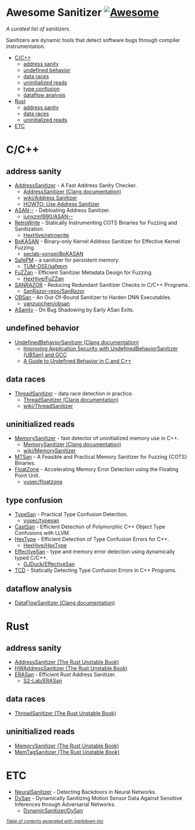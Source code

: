 # Awesome Sanitizer [![Awesome](https://awesome.re/badge.svg)](https://awesome.re)
_A curated list of sanitizers._

Sanitizers are dynamic tools that detect software bugs through compiler instrumentation.

- [C/C++](#c-c--)
  * [address sanity](#address-sanity)
  * [undefined behavior](#undefined-behavior)
  * [data races](#data-races)
  * [uninitialized reads](#uninitialized-reads)
  * [type confusion](#type-confusion)
  * [dataflow analysis](#dataflow-analysis)
- [Rust](#rust)
  * [address sanity](#address-sanity-1)
  * [data races](#data-races-1)
  * [uninitialized reads](#uninitialized-reads-1)
- [ETC](#ETC)

# C/C++
## address sanity
- [AddressSanitizer](https://www.usenix.org/system/files/conference/atc12/atc12-final39.pdf) - A Fast Address Sanity Checker.
  - [AddressSanitizer (Clang documentation)](https://clang.llvm.org/docs/AddressSanitizer.html)
  - [wiki/Address Sanitizer](https://github.com/google/sanitizers/wiki/AddressSanitizer)  
  - [HOWTO: Use Address Sanitizer](https://www.osc.edu/resources/getting_started/howto/howto_use_address_sanitizer)
- [ASAN--](https://www.usenix.org/conference/usenixsecurity22/presentation/zhang-yuchen) - Debloating Address Sanitizer.
  - [junxzm1990/ASAN--](https://github.com/junxzm1990/ASAN--)
- [RetroWrite](https://ieeexplore.ieee.org/abstract/document/9152762) - Statically Instrumenting COTS Binaries for Fuzzing and Sanitization.
  - [HexHive/retrowrite](https://github.com/HexHive/retrowrite) 
- [BoKASAN](https://www.usenix.org/conference/usenixsecurity23/presentation/cho) - Binary-only Kernel Address Sanitizer for Effective Kernel Fuzzing.
  - [seclab-yonsei/BoKASAN](https://github.com/seclab-yonsei/BoKASAN)
- [SafePM](https://dl.acm.org/doi/10.1145/3492321.3519574) -  a sanitizer for persistent memory.
  - [TUM-DSE/safepm](https://github.com/TUM-DSE/safepm)  
- [FuZZan](https://www.usenix.org/conference/atc20/presentation/jeon) - Efficient Sanitizer Metadata Design for Fuzzing.
  - [HexHive/FuZZan](https://github.com/HexHive/FuZZan)
- [SANRAZOR](https://www.usenix.org/conference/osdi21/presentation/zhang) - Reducing Redundant Sanitizer Checks in C/C++ Programs.
  - [SanRazor-repo/SanRazor](https://github.com/SanRazor-repo/SanRazor)
- [OBSan](https://www.ndss-symposium.org/wp-content/uploads/2023/02/ndss2023_f103_paper.pdf) -  An Out-Of-Bound Sanitizer to Harden DNN Executables.
  - [yanzuochen/obsan](https://github.com/yanzuochen/obsan)
- [ASanity](https://ieeexplore.ieee.org/abstract/document/10188628) - On Bug Shadowing by Early ASan Exits.

## undefined behavior
- [UndefinedBehaviorSanitizer (Clang documentation)](https://clang.llvm.org/docs/UndefinedBehaviorSanitizer.html)
  - [Improving Application Security with UndefinedBehaviorSanitizer (UBSan) and GCC](https://blogs.oracle.com/linux/post/improving-application-security-with-undefinedbehaviorsanitizer-ubsan-and-gcc)
  - [A Guide to Undefined Behavior in C and C++](https://blog.regehr.org/archives/213) 
  
## data races
- [ThreadSanitizer](https://static.googleusercontent.com/media/research.google.com/ko//pubs/archive/35604.pdf) - data race detection in practice.
  - [ThreadSanitizer (Clang documentation)](https://clang.llvm.org/docs/ThreadSanitizer.html)
  - [wiki/ThreadSanitizer](https://github.com/google/sanitizers/wiki/ThreadSanitizerCppManual)
<!-- TODO: Add sanitizers for GPU data race -->

## uninitialized reads
- [MemorySanitizer](https://static.googleusercontent.com/media/research.google.com/ko//pubs/archive/43308.pdf) - fast detector of uninitialized memory use in C++.
  - [MemorySanitizer (Clang documentation)](https://clang.llvm.org/docs/MemorySanitizer.html)
  - [wiki/MemorySanitizer](https://github.com/google/sanitizers/wiki/MemorySanitizer)
- [MTSan](https://www.usenix.org/conference/usenixsecurity23/presentation/chen-xingman) - A Feasible and Practical Memory Sanitizer for Fuzzing {COTS} Binaries.
- [FloatZone](https://www.usenix.org/conference/usenixsecurity23/presentation/gorter) - Accelerating Memory Error Detection using the Floating Point Unit.
  - [vusec/floatzone](https://github.com/vusec/floatzone)

## type confusion
- [TypeSan](https://dl.acm.org/doi/abs/10.1145/2976749.2978405) - Practical Type Confusion Detection.
  - [vusec/typesan](https://github.com/vusec/typesan)
- [CastSan](https://link.springer.com/chapter/10.1007/978-3-319-99073-6_1) - Efficient Detection of Polymorphic C++ Object Type Confusions with LLVM.
- [HexType](https://dl.acm.org/doi/abs/10.1145/3133956.3134062) - Efficient Detection of Type Confusion Errors for C++.
  - [HexHive/HexType](https://github.com/HexHive/HexType)
- [EffectiveSan](https://dl.acm.org/doi/abs/10.1145/3192366.3192388) - type and memory error detection using dynamically typed C/C++.
  - [GJDuck/EffectiveSan](https://github.com/GJDuck/EffectiveSan)
- [TCD](https://ieeexplore.ieee.org/abstract/document/8987463/) - Statically Detecting Type Confusion Errors in C++ Programs.

## dataflow analysis
- [DataFlowSanitizer (Clang documentation)](https://clang.llvm.org/docs/DataFlowSanitizer.html)


# Rust
## address sanity
- [AddressSanitizer (The Rust Unstable Book)](https://doc.rust-lang.org/beta/unstable-book/compiler-flags/sanitizer.html#addresssanitizer)
- [HWAddressSanitizer (The Rust Unstable Book)](https://doc.rust-lang.org/beta/unstable-book/compiler-flags/sanitizer.html#threadsanitizer)
- [ERASan](https://www.computer.org/csdl/proceedings-article/sp/2024/313000a239/1WPcYZde4BW) - Efficient Rust Address Sanitizer.
  - [S2-Lab/ERASan](https://github.com/S2-Lab/ERASan)

## data races
- [ThreadSanitizer (The Rust Unstable Book)](https://doc.rust-lang.org/beta/unstable-book/compiler-flags/sanitizer.html#threadsanitizer)

## uninitialized reads
- [MemorySanitizer (The Rust Unstable Book)](https://doc.rust-lang.org/beta/unstable-book/compiler-flags/sanitizer.html#memorysanitizer)
- [MemTagSanitizer (The Rust Unstable Book)](https://doc.rust-lang.org/beta/unstable-book/compiler-flags/sanitizer.html#memtagsanitizer)

# ETC
- [NeuralSanitizer](https://ieeexplore.ieee.org/abstract/document/10504286) - Detecting Backdoors in Neural Networks.
- [DySan](https://dl.acm.org/doi/abs/10.1145/3433210.3453095?casa_token=RPAlXNyj-fMAAAAA:7comC496zZ1bnkYLCU3iCYEglWJCjC82USuU9fK41a-kqCVWqYpppaDpjYiCVRVKcE546RD62w) - Dynamically Sanitizing Motion Sensor Data Against Sensitive Inferences through Adversarial Networks.
  - [DynamicSanitizer/DySan](https://github.com/DynamicSanitizer/DySan)

<small><i><a href='http://ecotrust-canada.github.io/markdown-toc/'>Table of contents generated with markdown-toc</a></i></small>

